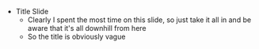 - Title Slide
	- Clearly I spent the most time on this slide, so just take it all in and be aware that it's all downhill from here
	- So the title is obviously vague

